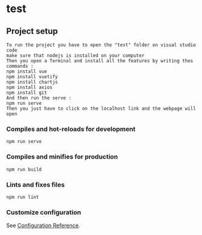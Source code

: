 # test

## Project setup
```
To run the project you have to open the "test" folder on visual studio code
make sure that nodejs is installed on your computer
Then you open a Terminal and install all the features by writing thos commands : 
npm install vue
npm install vuetify
npm install chartjs
npm install axios
npm install git
And then run the serve : 
npm run serve
Then you just have to click on the localhost link and the webpage will open
```

### Compiles and hot-reloads for development
```
npm run serve
```

### Compiles and minifies for production
```
npm run build
```

### Lints and fixes files
```
npm run lint
```

### Customize configuration
See [Configuration Reference](https://cli.vuejs.org/config/).
